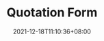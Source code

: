 ---
title: Quotation Form
date: 2021-12-18T11:10:36+08:00
draft: false
language: en
description: ""
image: "images/parkinson-signs-og.jpg"
images: ["images/parkinson-signs-og.jpg"]
type: page
layout: quotation-form
---